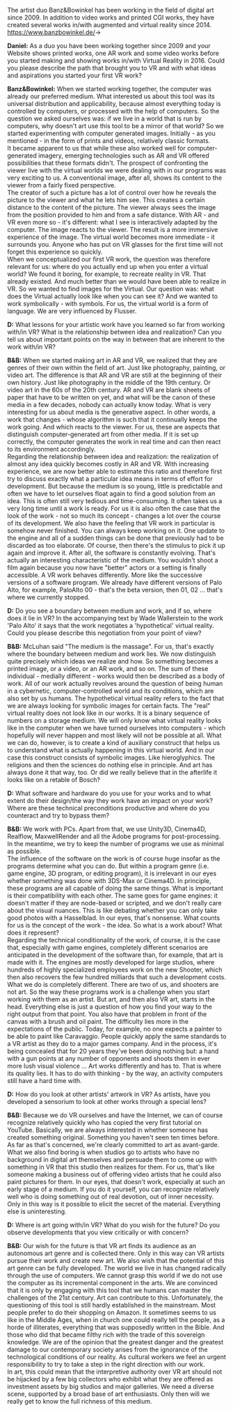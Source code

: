 
The artist duo Banz&Bowinkel has been working in the field of digital art since 2009. In addition to video works and printed CGI works, they have created several works in/with augmented and virtual reality since 2014.  
<https://www.banzbowinkel.de/>→

**Daniel:** As a duo you have been working together since 2009 and your Website shows printed works, one AR work and some video works before you started making and showing works in/with Virtual Reality in 2016. Could you please describe the path that brought you to VR and with what ideas and aspirations you started your first VR work?

**Banz&Bowinkel:** When we started working together, the computer was already our preferred medium. What interested us about this tool was its universal distribution and applicability, because almost everything today is controlled by computers, or processed with the help of computers. So the question we asked ourselves was: if we live in a world that is run by computers, why doesn't art use this tool to be a mirror of that world? So we started experimenting with computer generated images. Initially - as you mentioned - in the form of prints and videos, relatively classic formats.  
It became apparent to us that while these also worked well for computer-generated imagery, emerging technologies such as AR and VR offered possibilities that these formats didn't. The prospect of confronting the viewer live with the virtual worlds we were dealing with in our programs was very exciting to us. A conventional image, after all, shows its content to the viewer from a fairly fixed perspective.  
The creator of such a picture has a lot of control over how he reveals the picture to the viewer and what he lets him see. This creates a certain distance to the content of the picture. The viewer always sees the image from the position provided to him and from a safe distance. With AR - and VR even more so - it's different: what I see is interactively adapted by the computer. The image reacts to the viewer. The result is a more immersive experience of the image. The virtual world becomes more immediate - it surrounds you. Anyone who has put on VR glasses for the first time will not forget this experience so quickly.  
When we conceptualized our first VR work, the question was therefore relevant for us: where do you actually end up when you enter a virtual world? We found it boring, for example, to recreate reality in VR. That already existed. And much better than we would have been able to realize in VR. So we wanted to find images for the Virtual. Our question was: what does the Virtual actually look like when you can see it? And we wanted to work symbolically - with symbols. For us, the virtual world is a form of language. We are very influenced by Flusser.  


**D:** What lessons for your artistic work have you learned so far from working with/in VR? What is the relationship between idea and realization? Can you tell us about important points on the way in between that are inherent to the work with/in VR?

**B&B:** When we started making art in AR and VR, we realized that they are genres of their own within the field of art. Just like photography, painting, or video art. The difference is that AR and VR are still at the beginning of their own history. Just like photography in the middle of the 19th century. Or video art in the 60s of the 20th century. AR and VR are blank sheets of paper that have to be written on yet, and what will be the canon of these media in a few decades, nobody can actually know today. What is very interesting for us about media is the generative aspect. In other words, a work that changes - whose algorithm is such that it continually keeps the work going. And which reacts to the viewer. For us, these are aspects that distinguish computer-generated art from other media. If it is set up correctly, the computer generates the work in real time and can then react to its environment accordingly.  
Regarding the relationship between idea and realization: the realization of almost any idea quickly becomes costly in AR and VR. With increasing experience, we are now better able to estimate this ratio and therefore first try to discuss exactly what a particular idea means in terms of effort for development. But because the medium is so young, little is predictable and often we have to let ourselves float again to find a good solution from an idea. This is often still very tedious and time-consuming. It often takes us a very long time until a work is ready. For us it is also often the case that the look of the work - not so much its concept - changes a lot over the course of its development. We also have the feeling that VR work in particular is somehow never finished. You can always keep working on it. One update to the engine and all of a sudden things can be done that previously had to be discarded as too elaborate. Of course, then there's the stimulus to pick it up again and improve it. After all, the software is constantly evolving. That's actually an interesting characteristic of the medium. You wouldn't shoot a film again because you now have "better" actors or a setting is finally accessible. A VR work behaves differently. More like the successive versions of a software program. We already have different versions of Palo Alto, for example, PaloAlto 00 - that's the beta version, then 01, 02 ... that's where we currently stopped.  


**D:** Do you see a boundary between medium and work, and if so, where does it lie in VR? In the accompanying text by Wade Wallerstein to the work 'Palo Alto' it says that the work negotiates a 'hypothetical' virtual reality. Could you please describe this negotiation from your point of view?

**B&B:** McLuhan said "The medium is the massage". For us, that's exactly where the boundary between medium and work lies. We now distinguish quite precisely which ideas we realize and how. So something becomes a printed image, or a video, or an AR work, and so on. The sum of these individual - medially different - works would then be described as a body of work. All of our work actually revolves around the question of being human in a cybernetic, computer-controlled world and its conditions, which are also set by us humans. The hypothetical virtual reality refers to the fact that we are always looking for symbolic images for certain facts. The "real" virtual reality does not look like in our works. It is a binary sequence of numbers on a storage medium. We will only know what virtual reality looks like in the computer when we have turned ourselves into computers - which hopefully will never happen and most likely will not be possible at all. What we can do, however, is to create a kind of auxiliary construct that helps us to understand what is actually happening in this virtual world. And in our case this construct consists of symbolic images. Like hieroglyphics. The religions and then the sciences do nothing else in principle. And art has always done it that way, too. Or did we really believe that in the afterlife it looks like on a retable of Bosch?  


**D:** What software and hardware do you use for your works and to what extent do their design/the way they work have an impact on your work? Where are these technical preconditions productive and where do you counteract and try to bypass them?

**B&B:** We work with PCs. Apart from that, we use Unity3D, Cinema4D, Realflow, MaxwellRender and all the Adobe programs for post-processing. In the meantime, we try to keep the number of programs we use as minimal as possible.  
The influence of the software on the work is of course huge insofar as the programs determine what you can do. But within a program genre (i.e. game engine, 3D program, or editing program), it is irrelevant in our eyes whether something was done with 3DS-Max or Cinema4D. In principle, these programs are all capable of doing the same things. What is important is their compatibility with each other. The same goes for game engines: it doesn't matter if they are node-based or scripted, and we don't really care about the visual nuances. This is like debating whether you can only take good photos with a Hasselblad. In our eyes, that's nonsense. What counts for us is the concept of the work - the idea. So what is a work about? What does it represent?  
Regarding the technical conditionality of the work, of course, it is the case that, especially with game engines, completely different scenarios are anticipated in the development of the software than, for example, that art is made with it. The engines are mostly developed for large studios, where hundreds of highly specialized employees work on the new Shooter, which then also recovers the few hundred milliards that such a development costs. What we do is completely different. There are two of us, and shooters are not art. So the way these programs work is a challenge when you start working with them as an artist. But art, and then also VR art, starts in the head. Everything else is just a question of how you find your way to the right output from that point. You also have that problem in front of the canvas with a brush and oil paint. The difficulty lies more in the expectations of the public. Today, for example, no one expects a painter to be able to paint like Caravaggio. People quickly apply the same standards to a VR artist as they do to a major games company. And in the process, it's being concealed that for 20 years they've been doing nothing but: a hand with a gun points at any number of opponents and shoots them in ever more lush visual violence ... Art works differently and has to. That is where its quality lies. It has to do with thinking - by the way, an activity computers still have a hard time with.

**D:** How do you look at other artists' artwork in VR? As artists, have you developed a sensorium to look at other works through a special lens?

**B&B:** Because we do VR ourselves and have the Internet, we can of course recognize relatively quickly who has copied the very first tutorial on YouTube. Basically, we are always interested in whether someone has created something original. Something you haven't seen ten times before. As far as that's concerned, we're clearly committed to art as avant-garde. What we also find boring is when studios go to artists who have no background in digital art themselves and persuade them to come up with something in VR that this studio then realizes for them. For us, that's like someone making a business out of offering video artists that he could also paint pictures for them. In our eyes, that doesn't work, especially at such an early stage of a medium. If you do it yourself, you can recognize relatively well who is doing something out of real devotion, out of inner necessity. Only in this way is it possible to elicit the secret of the material. Everything else is uninteresting.

**D:** Where is art going with/in VR? What do you wish for the future? Do you observe developments that you view critically or with concern?

**B&B:** Our wish for the future is that VR art finds its audience as an autonomous art genre and is collected there. Only in this way can VR artists pursue their work and create new art. We also wish that the potential of this art genre can be fully developed. The world we live in has changed radically through the use of computers. We cannot grasp this world if we do not use the computer as its incremental component in the arts. We are convinced that it is only by engaging with this tool that we humans can master the challenges of the 21st century. Art can contribute to this. Unfortunately, the questioning of this tool is still hardly established in the mainstream. Most people prefer to do their shopping on Amazon. It sometimes seems to us like in the Middle Ages, when in church one could really tell the people, as a horde of illiterates, everything that was supposedly written in the Bible. And those who did that became filthy rich with the trade of this sovereign knowledge. We are of the opinion that the greatest danger and the greatest damage to our contemporary society arises from the ignorance of the technological conditions of our reality. As cultural workers we feel an urgent responsibility to try to take a step in the right direction with our work.  
In art, this could mean that the interpretive authority over VR art should not be hijacked by a few big collectors who exhibit what they are offered as investment assets by big studios and major galleries. We need a diverse scene, supported by a broad base of art enthusiasts. Only then will we really get to know the full richness of this medium.

